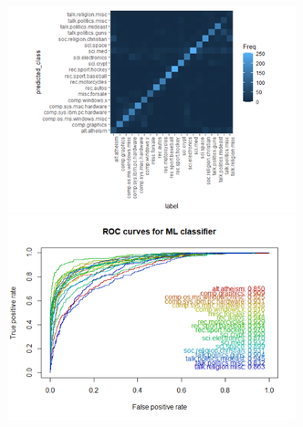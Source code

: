 ![](images/figure-markdown_strict/ML_confusion_matrix.png)
![](images/figure-markdown_strict/ML_ROC_curves.png)
